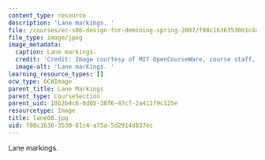 ```yaml
---
content_type: resource
description: 'Lane markings. '
file: /courses/ec-s06-design-for-demining-spring-2007/f08c1636353061c4a75a5d2914d837ec_lane08.jpg
file_type: image/jpeg
image_metadata:
  caption: Lane markings.
  credit: 'Credit: Image courtesy of MIT OpenCourseWare, course staff, and students.'
  image-alt: 'Lane markings. '
learning_resource_types: []
ocw_type: OCWImage
parent_title: Lane Markings
parent_type: CourseSection
parent_uid: 18b2b4c6-0d05-38f6-47cf-2a411f9c125e
resourcetype: Image
title: lane08.jpg
uid: f08c1636-3530-61c4-a75a-5d2914d837ec
---
```

Lane markings. 

